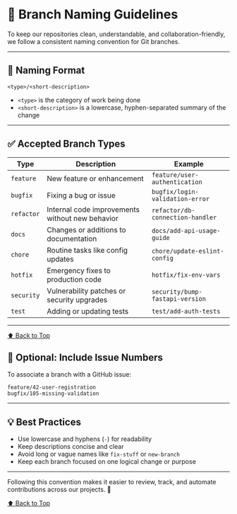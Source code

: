 # 🌿 Branch Naming Guidelines

To keep our repositories clean, understandable, and collaboration-friendly, we follow a consistent naming convention for Git branches.

---

## 🧪 Naming Format

```text
<type>/<short-description>
```

- `<type>` is the category of work being done
- `<short-description>` is a lowercase, hyphen-separated summary of the change

---

## ✅ Accepted Branch Types

| Type       | Description                                     | Example                          |
| ---------- | ----------------------------------------------- | -------------------------------- |
| `feature`  | New feature or enhancement                      | `feature/user-authentication`    |
| `bugfix`   | Fixing a bug or issue                           | `bugfix/login-validation-error`  |
| `refactor` | Internal code improvements without new behavior | `refactor/db-connection-handler` |
| `docs`     | Changes or additions to documentation           | `docs/add-api-usage-guide`       |
| `chore`    | Routine tasks like config updates               | `chore/update-eslint-config`     |
| `hotfix`   | Emergency fixes to production code              | `hotfix/fix-env-vars`            |
| `security` | Vulnerability patches or security upgrades      | `security/bump-fastapi-version`  |
| `test`     | Adding or updating tests                        | `test/add-auth-tests`            |

---

[⬆️ Back to Top](#-branch-naming-guidelines)

## 🔁 Optional: Include Issue Numbers

To associate a branch with a GitHub issue:

```text
feature/42-user-registration
bugfix/105-missing-validation
```

---

## 💡 Best Practices

- Use lowercase and hyphens (`-`) for readability
- Keep descriptions concise and clear
- Avoid long or vague names like `fix-stuff` or `new-branch`
- Keep each branch focused on one logical change or purpose

---

Following this convention makes it easier to review, track, and automate contributions across our projects. 🚀

[⬆️ Back to Top](#-branch-naming-guidelines)
